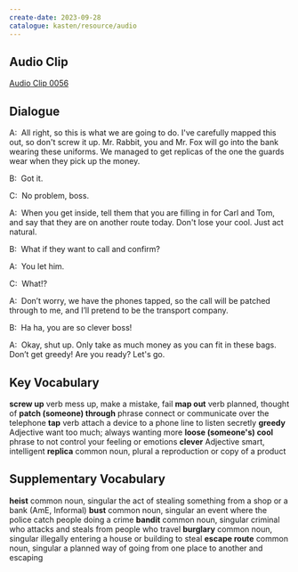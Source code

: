 ```yaml
---
create-date: 2023-09-28
catalogue: kasten/resource/audio
---
```


## Audio Clip
[Audio Clip 0056](https://archive.org/download/englishpod_all/englishpod_0056dg.mp3)

## Dialogue
A:  All right, so this is what we are going to do. I've carefully mapped this out, so don't screw it up.  Mr. Rabbit, you and Mr. Fox  will go  into the bank wearing these uniforms.  We managed to get replicas of the one the guards wear when they pick up the money.

B:  Got it.

C:  No problem, boss.

A:  When you get inside, tell them that you are filling in for Carl and Tom, and say that they are on another route today.  Don't lose your cool. Just act natural.

B:  What if they want to call and confirm?

A:  You let him.

C:  What!?

A:  Don’t worry, we have the phones tapped, so the call will be patched through to me, and I’ll pretend to be the transport company.

B:  Ha ha,   you are so clever boss!

A:  Okay, shut  up. Only take as much money as you can fit in these bags.  Don’t get greedy!  Are you ready? Let's go.

## Key Vocabulary
**screw up**                  verb                  mess up, make a mistake, fail
**map out**                   verb                  planned, thought of
**patch (someone) through**   phrase                connect or communicate over the telephone
**tap**                       verb                  attach a device to a phone line to listen secretly
**greedy**                    Adjective             want too much; always wanting more
**loose (someone's) cool**    phrase                to not control your feeling or emotions
**clever**                    Adjective             smart, intelligent
**replica**                   common noun, plural   a reproduction or copy of a product

## Supplementary Vocabulary
**heist**          common noun, singular   the act of stealing something from a shop or a bank (AmE, Informal)
**bust**           common noun, singular   an event where the police catch people doing a crime
**bandit**         common noun, singular   criminal who attacks and steals from people who travel
**burglary**       common noun, singular   illegally entering a house or building to steal
**escape route**   common noun, singular   a planned way of going from one place to another and escaping
